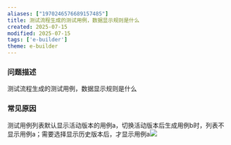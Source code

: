```yaml
---
aliases: ["1970246576689157485"]
title: 测试流程生成的测试用例，数据显示规则是什么
created: 2025-07-15
modified: 2025-07-15
tags: ['e-builder']
theme: e-builder
---
```


### 问题描述

测试流程生成的测试用例，数据显示规则是什么

### 常见原因

测试用例列表默认显示活动版本的用例a，切换活动版本后生成用例b时，列表不显示用例a；需要选择显示历史版本后，才显示用例a![](2ca5c3e0eff8a8e0664aaa341f377ac8.jpg)